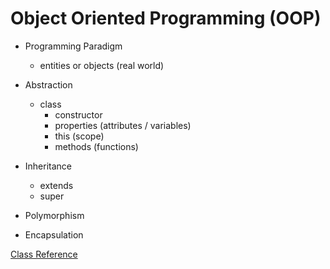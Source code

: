 # Object Oriented Programming (OOP)

- Programming Paradigm

  - entities or objects (real world)

- Abstraction

  - class
    - constructor
    - properties (attributes / variables)
    - this (scope)
    - methods (functions)

- Inheritance

  - extends
  - super

- Polymorphism
- Encapsulation

[Class Reference](https://developer.mozilla.org/en-US/docs/Learn/JavaScript/Objects/Object-oriented_programming)
